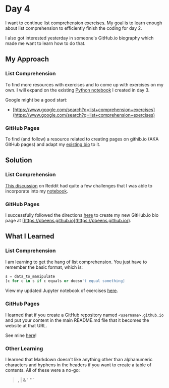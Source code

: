 # Day 4

I want to continue list comprehension exercises. My goal is to learn enough about list comprehension to efficiently finish the coding for day 2.

I also got interested yesterday in someone's GitHub.io biography which made me want to learn how to do that.

## My Approach

### List Comprehension

To find more resources with exercises and to come up with exercises on my own. I will expand on the existing [Python notebook](../03/list_comp.ipynb) I created in day 3.

Google might be a good start:

- [https://www.google.com/search?q=list+comprehension+exercises](https://www.google.com/search?q=list+comprehension+exercises)

### GitHub Pages

To find (and follow) a resource related to creating pages on githib.io (AKA GitHub pages) and adapt my [existing bio](https://peter.beens.ca/) to it.

## Solution

### List Comprehension

[This discussion](https://www.reddit.com/r/learnpython/comments/4d2yl7/i_need_list_comprehension_exercises_to_drill/) on Reddit had quite a few challenges that I was able to incorporate into my [notebook](../03/list_comp.ipynb).

### GitHub Pages

I successfully followed the directions [here](https://help.github.com/en/articles/creating-a-github-pages-site) to create my new GitHub.io bio page at [https://pbeens.github.io](https://pbeens.github.io/).

## What I Learned

### List Comprehension

I am learning to get the hang of list comprehension. You just have to remember the basic format, which is:

```python
s = data_to_manipulate
[c for c in s if c equals or doesn't equal something]
```

View my updated Jupyter notebook of exercises [here](https://colab.research.google.com/drive/1fbmH9yDS5fzFcxEZMnUzmb3qCqGQoaEv).

### GitHub Pages

I learned that if you create a GitHub repository named `<username>.github.io` and put your content in the main README.md file that it becomes the website at that URL.

See mine [here](https://pbeens.github.io/)!

### Other Learning

I learned that Markdown doesn't like anything other than alphanumeric characters and hyphens in the headers if you want to create a table of contents. All of these were a no-go: 

> , | & ' " `
